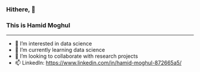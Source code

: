 ### Hithere, 👋 
### This is Hamid Moghul
--------------------------------------------------------------------------
- 👀 I’m interested in data science
- 🌱 I’m currently learning data science
- 💞️ I’m looking to collaborate with research projects
- 📫 LinkedIn: https://www.linkedin.com/in/hamid-moghul-872665a5/

<!---
HamidMoghul/HamidMoghul is a ✨ special ✨ repository because its `README.md` (this file) appears on your GitHub profile.
You can click the Preview link to take a look at your changes.
--->
